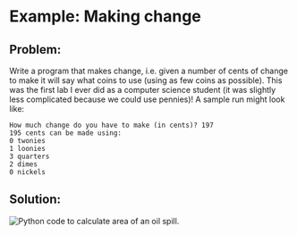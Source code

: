 # Example: Making change

## Problem:

Write a program that makes change, i.e. given a number of cents of change to make it will say what coins to use (using as few coins as possible). This was the first lab I ever did as a computer science student (it was slightly less complicated because we could use pennies)! A sample run might look like:

```plaintext
How much change do you have to make (in cents)? 197
195 cents can be made using:
0 twonies
1 loonies
3 quarters
2 dimes
0 nickels
```

## Solution:

![Python code to calculate area of an oil
spill.](19_change_making.py.png)